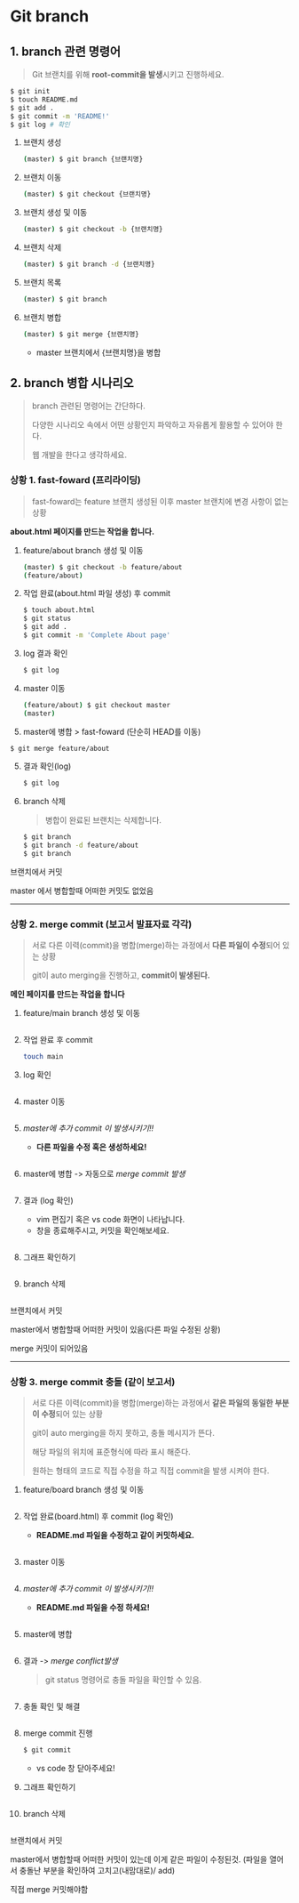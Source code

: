 # Git branch

## 1. branch 관련 명령어

> Git 브랜치를 위해 **root-commit을 발생**시키고 진행하세요.

```bash
$ git init
$ touch README.md
$ git add .
$ git commit -m 'README!'
$ git log # 확인
```



1. 브랜치 생성

    ```bash
    (master) $ git branch {브랜치명}
    ```

2. 브랜치 이동

    ```bash
    (master) $ git checkout {브랜치명}
    ```

3. 브랜치 생성 및 이동

    ```bash
    (master) $ git checkout -b {브랜치명}
    ```

4. 브랜치 삭제

    ```bash
    (master) $ git branch -d {브랜치명}
    ```

5. 브랜치 목록

    ```bash
    (master) $ git branch
    ```

6. 브랜치 병합

    ```bash
    (master) $ git merge {브랜치명}
    ```

	* master 브랜치에서 {브랜치명}을 병합

## 2. branch 병합 시나리오

> branch 관련된 명령어는 간단하다.
>
> 다양한 시나리오 속에서 어떤 상황인지 파악하고 자유롭게 활용할 수 있어야 한다.
>
> 웹 개발을 한다고 생각하세요.

### 상황 1. fast-foward (프리라이딩)

> fast-foward는 feature 브랜치 생성된 이후 master 브랜치에 변경 사항이 없는 상황

**about.html 페이지를 만드는 작업을 합니다.**

1. feature/about branch 생성 및 이동

   ```bash
   (master) $ git checkout -b feature/about
   (feature/about)
   ```

2. 작업 완료(about.html 파일 생성) 후 commit

   ```bash
   $ touch about.html
   $ git status
   $ git add .
   $ git commit -m 'Complete About page'
   ```

3. log 결과 확인

   ```bash
   $ git log
   ```


3. master 이동

   ```bash
   (feature/about) $ git checkout master
   (master)
   ```


4. master에 병합 > fast-foward (단순히 HEAD를 이동)

  ```bash
  $ git merge feature/about
  ```

5. 결과 확인(log) 

   ```bash
   $ git log
   ```

6. branch 삭제

   > 병합이 완료된 브랜치는 삭제합니다.
   
   ```bash
   $ git branch
   $ git branch -d feature/about
   $ git branch
   ```

브랜치에서 커밋

master 에서 병합할때 어떠한 커밋도 없었음


---

### 상황 2. merge commit (보고서 발표자료 각각)

> 서로 다른 이력(commit)을 병합(merge)하는 과정에서 **다른 파일이 수정**되어 있는 상황
>
> git이 auto merging을 진행하고, **commit이 발생된다.**

**메인 페이지를 만드는 작업을 합니다**

1. feature/main branch 생성 및 이동

   ```bash
   
   ```

2. 작업 완료 후 commit

   ```bash
   touch main
   ```

3. log 확인

   ```bash
   
   
   ```

4. master 이동

   ```bash
   
   ```

5. *master에 추가 commit 이 발생시키기!!*

   * **다른 파일을 수정 혹은 생성하세요!**

   ```bash
   
   ```

6. master에 병합 -> 자동으로 *merge commit 발생*

   ```bash
   
   ```

7. 결과 (log 확인)

   * vim 편집기 혹은 vs code 화면이 나타납니다.
   * 창을 종료해주시고, 커밋을 확인해보세요.

   ```bash
   
   ```

8. 그래프 확인하기

   ```bash
   
   ```

9. branch 삭제

   ```bash
   
   ```

브랜치에서 커밋

master에서 병합할때 어떠한 커밋이 있음(다른 파일 수정된 상황)

merge 커밋이 되어있음


---

### 상황 3. merge commit 충돌 (같이 보고서)

> 서로 다른 이력(commit)을 병합(merge)하는 과정에서 **같은 파일의 동일한 부분이 수정**되어 있는 상황
>
> git이 auto merging을 하지 못하고, 충돌 메시지가 뜬다.
>
> 해당 파일의 위치에 표준형식에 따라 표시 해준다.
>
> 원하는 형태의 코드로 직접 수정을 하고 직접 commit을 발생 시켜야 한다.

1. feature/board branch 생성 및 이동

   ```bash
   ```

   

2. 작업 완료(board.html) 후 commit (log 확인)

   * **README.md 파일을 수정하고 같이 커밋하세요.**

   ```bash
   ```

   


3. master 이동

   ```bash
   ```
   
   


4. *master에 추가 commit 이 발생시키기!!*

   * **README.md 파일을 수정 하세요!**
   
   ```bash
   ```
   
   
   
5. master에 병합

   ```bash
   ```
   
   


6. 결과 -> *merge conflict발생*

   > git status 명령어로 충돌 파일을 확인할 수 있음.
   
   ```bash
   ```
   
   


7. 충돌 확인 및 해결

   ```bash
   ```
   
   


8. merge commit 진행

   ```bash
   $ git commit
   ```

   * vs code 창 닫아주세요!

9. 그래프 확인하기

    ```bash
    ```

   


10. branch 삭제

    ```bash
    ```
    
    

브랜치에서 커밋

master에서 병합할때 어떠한 커밋이 있는데 이게 같은 파일이 수정된것. (파일을 열어서 충돌난 부분을 확인하여 고치고(내맘대로)/ add)

직접 merge 커밋해야함